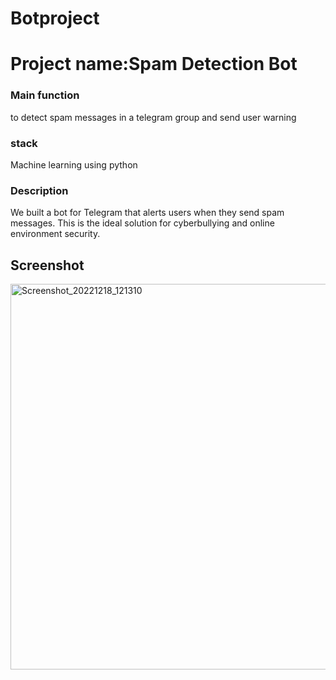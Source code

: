 # Botproject

# Project name:Spam Detection Bot #

### Main function ###
to detect spam messages in a telegram group and send user warning

### stack ###
Machine learning using python

### Description ###
We built a bot for Telegram that alerts users when they send spam messages. This is the ideal solution for cyberbullying and online environment security.

## Screenshot ##
<img width="617" alt="Screenshot_20221218_121310" src="https://user-images.githubusercontent.com/108604975/208285544-2a34a255-4e2d-42cc-9016-8229a361f6c5.png">
